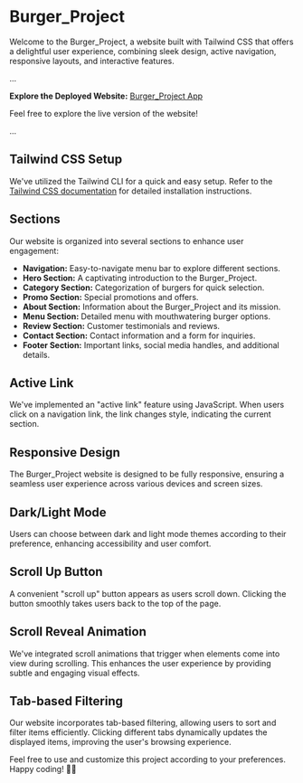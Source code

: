 # Burger_Project

Welcome to the Burger_Project, a website built with Tailwind CSS that offers a delightful user experience, combining sleek design, active navigation, responsive layouts, and interactive features.

...

**Explore the Deployed Website:** [Burger_Project App](https://burger-project-app.netlify.app/)

Feel free to explore the live version of the website!

...

## Tailwind CSS Setup

We've utilized the Tailwind CLI for a quick and easy setup. Refer to the [Tailwind CSS documentation](https://tailwindcss.com/docs/installation) for detailed installation instructions.

## Sections

Our website is organized into several sections to enhance user engagement:

- **Navigation:** Easy-to-navigate menu bar to explore different sections.
- **Hero Section:** A captivating introduction to the Burger_Project.
- **Category Section:** Categorization of burgers for quick selection.
- **Promo Section:** Special promotions and offers.
- **About Section:** Information about the Burger_Project and its mission.
- **Menu Section:** Detailed menu with mouthwatering burger options.
- **Review Section:** Customer testimonials and reviews.
- **Contact Section:** Contact information and a form for inquiries.
- **Footer Section:** Important links, social media handles, and additional details.

## Active Link

We've implemented an "active link" feature using JavaScript. When users click on a navigation link, the link changes style, indicating the current section.

## Responsive Design

The Burger_Project website is designed to be fully responsive, ensuring a seamless user experience across various devices and screen sizes.

## Dark/Light Mode

Users can choose between dark and light mode themes according to their preference, enhancing accessibility and user comfort.

## Scroll Up Button

A convenient "scroll up" button appears as users scroll down. Clicking the button smoothly takes users back to the top of the page.

## Scroll Reveal Animation

We've integrated scroll animations that trigger when elements come into view during scrolling. This enhances the user experience by providing subtle and engaging visual effects.

## Tab-based Filtering

Our website incorporates tab-based filtering, allowing users to sort and filter items efficiently. Clicking different tabs dynamically updates the displayed items, improving the user's browsing experience.

Feel free to use and customize this project according to your preferences. Happy coding! 🍔✨
